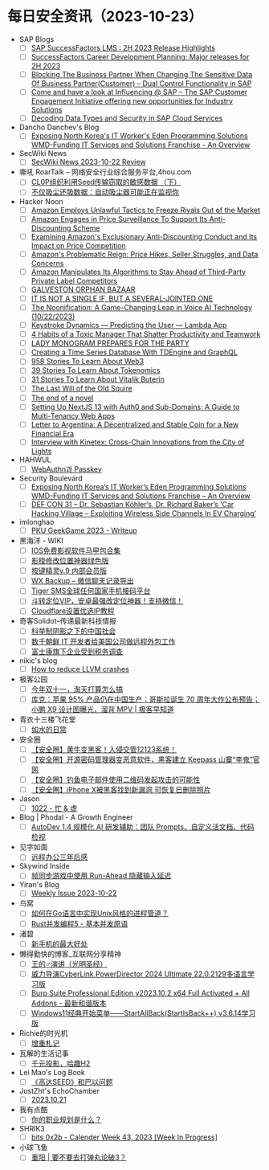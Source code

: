 # 每日安全资讯（2023-10-23）

- SAP Blogs
  - [ ] [SAP SuccessFactors LMS : 2H 2023 Release Highlights](https://blogs.sap.com/2023/10/22/sap-successfactors-lms-2h-2023-release-highlights/)
  - [ ] [SuccessFactors Career Development Planning: Major releases for 2H 2023](https://blogs.sap.com/2023/10/22/successfactors-career-development-planning-major-releases-for-2h-2023/)
  - [ ] [Blocking The Business Partner When Changing The Sensitive Data Of Business Partner(Customer) – Dual Control Functionality in SAP](https://blogs.sap.com/2023/10/22/blocking-the-business-partner-when-changing-the-sensitive-data-of-business-partnercustomer-dual-control-functionality-in-sap/)
  - [ ] [Come and have a look at Influencing @ SAP – The SAP Customer Engagement Initiative offering new opportunities for Industry Solutions](https://blogs.sap.com/2023/10/22/come-and-have-a-look-at-influencing-sap-the-sap-customer-engagement-initiative-offering-new-opportunities-for-industry-solutions/)
  - [ ] [Decoding Data Types and Security in SAP Cloud Services](https://blogs.sap.com/2023/10/22/decoding-data-types-and-security-in-sap-cloud-services/)
- Dancho Danchev's Blog
  - [ ] [Exposing North Korea's IT Worker's Eden Programming Solutions WMD-Funding IT Services and Solutions Franchise - An Overview](https://ddanchev.blogspot.com/2023/10/exposing-north-koreas-it-workers-eden.html)
- SecWiki News
  - [ ] [SecWiki News 2023-10-22 Review](http://www.sec-wiki.com/?2023-10-22)
- 嘶吼 RoarTalk – 网络安全行业综合服务平台,4hou.com
  - [ ] [CL0P组织利用Seed传输窃取的敏感数据 （下）](https://www.4hou.com/posts/gDE6)
  - [ ] [不仅吸尘还吸数据：自动吸尘器可能正在监视你](https://www.4hou.com/posts/DZon)
- Hacker Noon
  - [ ] [Amazon Employs Unlawful Tactics to Freeze Rivals Out of the Market](https://hackernoon.com/amazon-employs-unlawful-tactics-to-freeze-rivals-out-of-the-market?source=rss)
  - [ ] [Amazon Engages in Price Surveillance To Support Its Anti-Discounting Scheme](https://hackernoon.com/amazon-engages-in-price-surveillance-to-support-its-anti-discounting-scheme?source=rss)
  - [ ] [Examining Amazon's Exclusionary Anti-Discounting Conduct and Its Impact on Price Competition](https://hackernoon.com/examining-amazons-exclusionary-anti-discounting-conduct-and-its-impact-on-price-competition?source=rss)
  - [ ] [Amazon's Problematic Reign: Price Hikes, Seller Struggles, and Data Concerns](https://hackernoon.com/amazons-problematic-reign-price-hikes-seller-struggles-and-data-concerns?source=rss)
  - [ ] [Amazon Manipulates Its Algorithms to Stay Ahead of Third-Party Private Label Competitors](https://hackernoon.com/amazon-manipulates-its-algorithms-to-stay-ahead-of-third-party-private-label-competitors?source=rss)
  - [ ] [GALVESTON ORPHAN BAZAAR](https://hackernoon.com/galveston-orphan-bazaar?source=rss)
  - [ ] [IT IS NOT A SINGLE IF, BUT A SEVERAL-JOINTED ONE](https://hackernoon.com/it-is-not-a-single-if-but-a-several-jointed-one?source=rss)
  - [ ] [The Noonification: A Game-Changing Leap in Voice AI Technology  (10/22/2023)](https://hackernoon.com/10-22-2023-noonification?source=rss)
  - [ ] [Keystroke Dynamics — Predicting the User — Lambda App](https://hackernoon.com/keystroke-dynamics-predicting-the-user-lambda-app?source=rss)
  - [ ] [4 Habits of a Toxic Manager That Shatter Productivity and Teamwork](https://hackernoon.com/4-habits-of-a-toxic-manager-that-shatter-productivity-and-teamwork?source=rss)
  - [ ] [LADY MONOGRAM PREPARES FOR THE PARTY](https://hackernoon.com/lady-monogram-prepares-for-the-party?source=rss)
  - [ ] [Creating a Time Series Database With TDEngine and GraphQL](https://hackernoon.com/creating-a-time-series-database-with-tdengine-and-graphql?source=rss)
  - [ ] [958 Stories To Learn About Web3](https://hackernoon.com/958-stories-to-learn-about-web3?source=rss)
  - [ ] [39 Stories To Learn About Tokenomics](https://hackernoon.com/39-stories-to-learn-about-tokenomics?source=rss)
  - [ ] [31 Stories To Learn About Vitalik Buterin](https://hackernoon.com/31-stories-to-learn-about-vitalik-buterin?source=rss)
  - [ ] [The Last Will of the Old Squire](https://hackernoon.com/the-last-will-of-the-old-squire?source=rss)
  - [ ] [The end of a novel](https://hackernoon.com/the-end-of-a-novel?source=rss)
  - [ ] [Setting Up NextJS 13 with Auth0 and Sub-Domains: A Guide to Multi-Tenancy Web Apps](https://hackernoon.com/unlocking-auth0-sub-domains-a-guide-to-setting-up-nextjs-13-and-auth0-for-multi-tenan-web-apps?source=rss)
  - [ ] [Letter to Argentina: A Decentralized and Stable Coin for a New Financial Era](https://hackernoon.com/letter-to-argentina-a-decentralized-and-stable-coin-for-a-new-financial-era?source=rss)
  - [ ] [Interview with Kinetex: Cross-Chain Innovations from the City of Lights](https://hackernoon.com/interview-with-kinetex-cross-chain-innovations-from-the-city-of-lights?source=rss)
- HAHWUL
  - [ ] [WebAuthn과 Passkey](https://www.hahwul.com/2023/10/22/webauthn_and_passkey/)
- Security Boulevard
  - [ ] [Exposing North Korea’s IT Worker’s Eden Programming Solutions WMD-Funding IT Services and Solutions Franchise – An Overview](https://securityboulevard.com/2023/10/exposing-north-koreas-it-workers-eden-programming-solutions-wmd-funding-it-services-and-solutions-franchise-an-overview/)
  - [ ] [DEF CON 31 – Dr. Sebastian Köhler’s, Dr. Richard Baker’s ‘Car Hacking Village – Exploiting Wireless Side Channels In EV Charging’](https://securityboulevard.com/2023/10/def-con-31-dr-sebastian-kohlers-dr-richard-bakers-car-hacking-village-exploiting-wireless-side-channels-in-ev-charging/)
- imlonghao
  - [ ] [PKU GeekGame 2023 - Writeup](https://imlonghao.com/61.html)
- 黑海洋 - WIKI
  - [ ] [IOS免费影视软件马甲包合集](https://blog.upx8.com/3883)
  - [ ] [影梭修改位置神器绿色版](https://blog.upx8.com/3882)
  - [ ] [按键精灵v.9 内部会员版](https://blog.upx8.com/3881)
  - [ ] [WX Backup – 微信聊天记录导出](https://blog.upx8.com/3880)
  - [ ] [Tiger SMS全球任何国家手机接码平台](https://blog.upx8.com/3879)
  - [ ] [斗转定位VIP，安卓最强改定位神器！支持微信！](https://blog.upx8.com/3878)
  - [ ] [Cloudflare设置优选IP教程](https://blog.upx8.com/3877)
- 奇客Solidot–传递最新科技情报
  - [ ] [科举制阴影之下的中国社会](https://www.solidot.org/story?sid=76413)
  - [ ] [数千朝鲜 IT 开发者给美国公司做远程外包工作](https://www.solidot.org/story?sid=76412)
  - [ ] [富士康旗下企业受到税务调查](https://www.solidot.org/story?sid=76411)
- nikic's blog
  - [ ] [How to reduce LLVM crashes](https://nikic.github.io/2023/10/22/How-to-reduce-LLVM-crashes.html)
- 极客公园
  - [ ] [今年双十一，淘天打算怎么搞](https://mp.weixin.qq.com/s?__biz=MTMwNDMwODQ0MQ==&mid=2653016279&idx=1&sn=4321007e122c8beff05acb0c150b264c&chksm=7e54ad61492324773a3cc6efc4527b1990a4b1e1789e4513ceeb6bbab717b1d6306668bda5bc&scene=58&subscene=0#rd)
  - [ ] [库克：苹果 95% 产品仍在中国生产；哥斯拉诞生 70 周年大作公布预告；小鹏 X9 设计图曝光，溜背 MPV | 极客早知道](https://mp.weixin.qq.com/s?__biz=MTMwNDMwODQ0MQ==&mid=2653016271&idx=1&sn=fac25a13486c793cc39fa08b6c11be68&chksm=7e54ad794923246f92df96a7a6e4efe87b6c8fd98078e356e1176b90c066e2f3c229288e545e&scene=58&subscene=0#rd)
- 青衣十三楼飞花堂
  - [ ] [如水的日常](https://mp.weixin.qq.com/s?__biz=MzUzMjQyMDE3Ng==&mid=2247486919&idx=1&sn=5f764e8db82a3bdf385cffdab1f950c7&chksm=fab2cef8cdc547ee09a1a5a8d6b246d818440d9a88e3e605b3fcd403ff3e67c1d9b1f5f578a6&scene=58&subscene=0#rd)
- 安全圈
  - [ ] [【安全圈】黄牛变黑客！入侵交管12123系统！](https://mp.weixin.qq.com/s?__biz=MzIzMzE4NDU1OQ==&mid=2652047105&idx=1&sn=c7999b99597b36e699174e656c6f18f0&chksm=f36e2b41c419a257ad103bb106f876bf8813b5a0ad11779ff25ed277ded4a5b38f65a9e80b2f&scene=58&subscene=0#rd)
  - [ ] [【安全圈】开源密码管理器变恶意软件，黑客建立 Keepass 山寨“李鬼”官网](https://mp.weixin.qq.com/s?__biz=MzIzMzE4NDU1OQ==&mid=2652047105&idx=2&sn=e148a9a2a2cd398ba9d6ed8150843c70&chksm=f36e2b41c419a257bae814f487fa5d337f05b32050d22f1b2bf17741e3bd07b2845ad5805c86&scene=58&subscene=0#rd)
  - [ ] [【安全圈】钓鱼电子邮件使用二维码发起攻击的可能性](https://mp.weixin.qq.com/s?__biz=MzIzMzE4NDU1OQ==&mid=2652047105&idx=3&sn=675b8b95bcc7f97c6905b2e467885406&chksm=f36e2b41c419a25735aa3f5bd84e0f08ac686b0e90e849183e56e0004b9c923ad6ef4fdca375&scene=58&subscene=0#rd)
  - [ ] [【安全圈】iPhone X被黑客找到新漏洞 可恢复已删除照片](https://mp.weixin.qq.com/s?__biz=MzIzMzE4NDU1OQ==&mid=2652047105&idx=4&sn=6577bfdc02d69ba1bad7211e3db0a6cd&chksm=f36e2b41c419a257fe2dcac166b14eb8a6752702e3130701fdb8f28265ab683031b1a787b4ab&scene=58&subscene=0#rd)
- Jason
  - [ ] [1022 - 忙 & 虚](https://atjason.com/daily/2023-10-22.html)
- Blog | Phodal - A Growth Engineer
  - [ ] [AutoDev 1.4 规模化 AI 研发辅助：团队 Prompts、自定义活文档、代码检视](http://www.phodal.com/blog/autodev-1.4.0-team-prompts/)
- 见字如面
  - [ ] [远程办公三年后感](https://hiwannz.com/archives/824.html)
- Skywind Inside
  - [ ] [帧同步游戏中使用 Run-Ahead 隐藏输入延迟](https://www.skywind.me/blog/archives/2746)
- Yiran's Blog
  - [ ] [Weekly Issue 2023-10-22](https://zdyxry.github.io/2023/10/22/Weekly-Issue-2023-10-22/)
- 鸟窝
  - [ ] [如何在Go语言中实现Unix风格的进程管道？](https://colobu.com/2023/10/22/how-to-use-pipe-in-Go-exec-Command/)
  - [ ] [Rust并发编程5 - 基本并发原语](https://colobu.com/2023/10/22/concurrency-programming-via-rust-ch05/)
- 渚碧
  - [ ] [新手机的最大好处](https://jubeny.com/2023/10/the-biggest-advantage-of-my-new-phone/)
- 懒得勤快的博客_互联网分享精神
  - [ ] [王的♂演讲（光明圣经）](https://masuit.com/2120)
  - [ ] [威力导演CyberLink PowerDirector 2024 Ultimate 22.0.2129多语言学习版](https://masuit.com/1307)
  - [ ] [Burp Suite Professional Edition v2023.10.2 x64 Full Activated + All Addons - 最新和谐版本](https://masuit.com/1331)
  - [ ] [Windows11经典开始菜单——StartAllBack(StartIsBack++) v3.6.14学习版](https://masuit.com/1751)
- Richie的时光机
  - [ ] [增重札记](https://riichiie.net/2023/10/22/weight-gain-diary/)
- 瓦解的生活记事
  - [ ] [千元投影，哈趣H2](https://hin.cool/posts/haquh2.html)
- Lei Mao's Log Book
  - [ ] [《高达SEED》和巴以问题](https://leimao.github.io/essay/Gundam-SEED-%E5%B7%B4%E4%BB%A5%E9%97%AE%E9%A2%98/)
- JustZht's EchoChamber
  - [ ] [2023.10.21](https://www.justzht.com/2023-10-21/)
- 我有点酷
  - [ ] [你的职业规划是什么？](https://blog.woyou.cool/posts/7035/)
- SHRIK3
  - [ ] [bits 0x2b - Calender Week 43, 2023 [Week In Progress]](https://shrik3.com/bits/0x2b/)
- 小球飞鱼
  - [ ] [重阳 | 要不要去打弹丸论破3？](/weekly/2023/oct.8-oct.22/)
